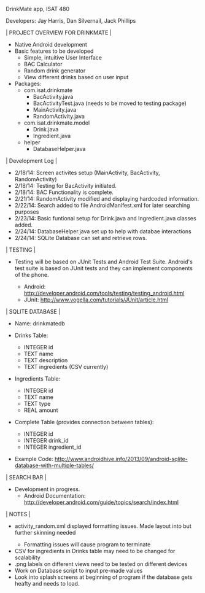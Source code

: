 DrinkMate app, ISAT 480

Developers: Jay Harris, Dan Silvernail, Jack Phillips

| PROJECT OVERVIEW FOR DRINKMATE |
  - Native Android development
  - Basic features to be developed
      - Simple, intuitive User Interface
      - BAC Calculator
      - Random drink generator
      - View different drinks based on user input
  - Packages: 
      - com.isat.drinkmate
        - BacActivity.java
        - BacActivityTest.java (needs to be moved to testing package)
        - MainActivity.java
        - RandomActivity.java
      - com.isat.drinkmate.model
        - Drink.java
        - Ingredient.java
      - helper
        - DatabaseHelper.java


| Development Log |

- 2/18/14: Screen activites setup (MainActivity, BacActivity, RandomActivity)
- 2/18/14: Testing for BacActivity initiated.
- 2/18/14: BAC Functionality is complete.
- 2/21/14: RandomActivity modified and displaying hardcoded information.
- 2/22/14: Search added to file AndroidManifest.xml for later searching purposes
- 2/23/14: Basic funtional setup for Drink.java and Ingredient.java classes added.
- 2/24/14: DatabaseHelper.java set up to help with databae interactions
- 2/24/14: SQLite Database can set and retrieve rows.


| TESTING |

- Testing will be based on JUnit Tests and Android Test Suite. Android's test suite is based on JUnit tests and they can implement components of the phone. 
  
  - Android: http://developer.android.com/tools/testing/testing_android.html
  - JUnit: http://www.vogella.com/tutorials/JUnit/article.html
  

| SQLITE DATABASE  |

  - Name: drinkmatedb
  
  - Drinks Table:  
    - INTEGER id
    - TEXT name
    - TEXT description
    - TEXT ingredients (CSV currently)
  
  - Ingredients Table: 
    - INTEGER id
    - TEXT name
    - TEXT type 
    - REAL amount
  
  - Complete Table (provides connection between tables): 
    - INTEGER id
    - INTEGER drink_id
    - INTEGER ingredient_id
  
- Example Code: http://www.androidhive.info/2013/09/android-sqlite-database-with-multiple-tables/

| SEARCH BAR |

- Development in progress.
  - Android Documentation: http://developer.android.com/guide/topics/search/index.html

| NOTES |

- activity_random.xml displayed formatting issues. Made layout into <TableLayout> but further skinning needed
  - Formatting issues will cause program to terminate
- CSV for ingredients in Drinks table may need to be changed for scalability
- .png labels on different views need to be tested on different devices
- Work on Database script to input pre-made values
- Look into splash screens at beginning of program if the database gets heafty and needs to load.
